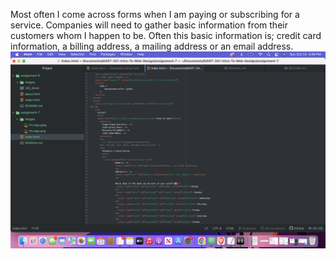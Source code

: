 Most often I come across forms when I am paying or subscribing for a service. Companies will need to gather basic information from their customers whom I happen to be. Often this basic information is; credit card information, a billing address, a mailing address or an email address.
![Screenshot of Index](/assignment-7/images/Screen-Shot-Week-7.png) 
